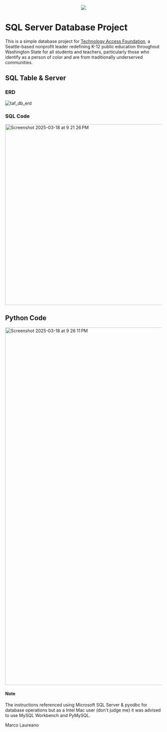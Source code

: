 <p align="center"> <img src = "https://github.com/user-attachments/assets/0a67a663-eb21-473e-8e3a-a4e6d2a859e0" /> </p>

# SQL Server Database Project
This is a simple database project for [Technology Access Foundation](https://techaccess.org/), a Seattle-based nonprofit leader redefining K-12 public education throughout Washington State for all students and teachers, particularly those who identify as a person of color and are from traditionally underserved communities.

## SQL Table & Server

### ERD
![taf_db_erd](https://github.com/user-attachments/assets/c845607f-b6d2-4092-ad0d-d04f56be3b2c)

### SQL Code
<img width="581" alt="Screenshot 2025-03-18 at 9 21 26 PM" src="https://github.com/user-attachments/assets/c22e9524-d7b4-4eb9-a1ad-1a655cda12a3" />

## Python Code
<img width="1149" alt="Screenshot 2025-03-18 at 9 26 11 PM" src="https://github.com/user-attachments/assets/8629d5fa-d25b-4cff-a123-2dedc205c85c" />


#### Note
The instructions referenced using Microsoft SQL Server & pyodbc for database operations but as a Intel Mac user (don't judge me) it was advised to use MySQL Workbench and PyMySQL. 


Marco Laureano
